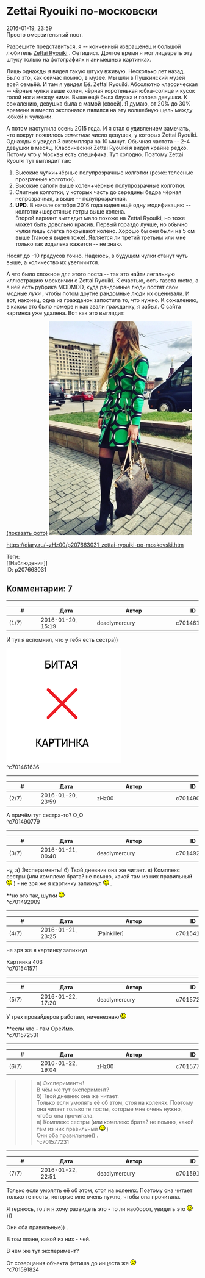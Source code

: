 Zettai Ryouiki по-московски
===========================

  
2016-01-19, 23:59  
 Просто омерзительный пост.   
   
 Разрешите представиться, я -- конченный извращенец и большой любитель  [Zettai Ryouiki](http://lurkmore.to/Zettai_Ryouiki)  . Фетишист. Долгое время я мог лицезреть эту штуку только на фотографиях и анимешных картинках.   
   
 Лишь однажды я видел такую штуку вживую. Несколько лет назад. Было это, как сейчас помню, в музее. Мы шли в Пушкинский музей всей семьёй. И там я увидел Её. Zettai Ryouiki. Абсолютно классическая -- чёрные чулки выше колен, чёрная коротенькая юбка-солнце и кусок голой ноги между ними. Выше ещё была блузка и голова девушки. К сожалению, девушка была с мамой (своей). Я думаю, от 20% до 30% времени я вместо экспонатов пялился на эту волшебную щель между юбкой и чулками.   
   
 А потом наступила осень 2015 года. И я стал с удивлением замечать, что вокруг появилось  *заметное*  число девушек, у которых Zettai Ryouiki. Однажды я увидел 3 экземпляра за 10 минут. Обычная частота -- 2-4 девушки в месяц. Классический Zettai Ryouiki я видел крайне редко. Потому что у Москвы есть специфика. Тут холодно. Поэтому Zettai Ryouiki тут выглядит так:   
 1. Высокие чулки+чёрные полупрозрачные колготки (реже: телесные прозрачные колготки).   
 2. Высокие сапоги выше колен+чёрные полупрозрачные колготки.   
 3. Слитные колготки, у которых часть до середины бедра чёрная непрозрачная, а выше -- полупрозрачная.   
 4.  **UPD.**  В начале октября 2016 года видел ещё одну модификацию -- колготки+шерстяные гетры выше колена.   
 Второй вариант выглядит мало похоже на Zettai Ryouiki, но тоже может быть довольно красив. Первый гораздо лучше, но обычно чулки лишь слегка покрывают колено. Хорошо бы они были на 5 см выше (такое я видел тоже). Является ли третий третьим или мне только так издалека кажется -- не знаю.   
   
 Носят до -10 градусов точно. Надеюсь, в будущем чулки станут чуть выше, а количество их увеличится.   
   
 А что было сложное для этого поста -- так это найти легальную иллюстрацию москвички с Zettai Ryouiki. К счастью, есть газета metro, а в ней есть рубрика MODMOD, куда рандомные люди постят свои модные  *луки*  , чтобы потом другие рандомные люди их оценивали. И вот, наконец, одна из гражданок запостила то, что нужно. К сожалению, в каком это было номере и как звали гражданку, я забыл. С сайта картинка уже удалена. Вот как это выглядит:   
   
  [(показать фото)](https://zHz00.diary.ru/p207663031.htm?index=1#linkmore207663031m1)     ![](pics/fLnTtnF.jpg)      
  
<https://diary.ru/~zHz00/p207663031_zettai-ryouiki-po-moskovski.htm>  
  
Теги:  
[[Наблюдения]]  
ID: p207663031  


Комментарии: 7
--------------

  


---



|         #         |              Дата              |                     Автор                     |           ID           |
| --- | --- | --- | --- |
| (1/7) | 2016-01-20, 15:19 | deadlymercury | c701461636 |

  
 И тут я вспомнил, что у тебя есть сестра))   
   
 ![](pics/1433537750388.jpg)   
 ^c701461636

---



|         #         |              Дата              |                     Автор                     |           ID           |
| --- | --- | --- | --- |
| (2/7) | 2016-01-20, 23:59 | zHz00 | c701490779 |

  
 А причём тут сестра-то? О\_О   
 ^c701490779

---



|         #         |              Дата              |                     Автор                     |           ID           |
| --- | --- | --- | --- |
| (3/7) | 2016-01-21, 00:40 | deadlymercury | c701492909 |

  
 ну, а) Эксперименты! б) Твой дневник она же читает. в) Комплекс сестры (или комплекс брата? не помню, какой там из них правильный ![:)](pics/3.gif) ) - не зря же я картинку запихнул ![:)](pics/3.gif) .   
   
 \*\*но это так, шутки ![:)](pics/3.gif)   
 ^c701492909

---



|         #         |              Дата              |                     Автор                     |           ID           |
| --- | --- | --- | --- |
| (4/7) | 2016-01-21, 23:25 | [Painkiller] | c701541571 |

  
  не зря же я картинку запихнул    
   
 Картинка 403   
 ^c701541571

---



|         #         |              Дата              |                     Автор                     |           ID           |
| --- | --- | --- | --- |
| (5/7) | 2016-01-22, 17:20 | deadlymercury | c701572531 |

  
 У трех провайдеров работает, ниченезнаю ![:)](pics/3.gif)   
   
 \*\*если что - там ОреИмо.   
 ^c701572531

---



|         #         |              Дата              |                     Автор                     |           ID           |
| --- | --- | --- | --- |
| (6/7) | 2016-01-22, 19:04 | zHz00 | c701577231 |

  
 >>а) Эксперименты!   
 В чём же тут эксперимент?   
 >>б) Твой дневник она же читает.   
 Только если умолять её об этом, стоя на коленях. Поэтому она читает только те посты, которые мне очень нужно, чтобы она прочитала.   
 >>в) Комплекс сестры (или комплекс брата? не помню, какой там из них правильный ![:)](pics/3.gif) )   
 Они оба правильные)) .   
 ^c701577231

---



|         #         |              Дата              |                     Автор                     |           ID           |
| --- | --- | --- | --- |
| (7/7) | 2016-01-22, 22:51 | deadlymercury | c701591824 |

  
  Только если умолять её об этом, стоя на коленях. Поэтому она читает только те посты, которые мне очень нужно, чтобы она прочитала.   
    
 Я теряюсь, то ли я хочу развидеть это - то ли наоборот, увидеть это ![:)](pics/3.gif) )))   
   
  Они оба правильные)) .   
    
 В том плане, какой из них - чей.   
   
  В чём же тут эксперимент?   
    
 От созерцания объекта фетиша до инцеста же ![:)](pics/3.gif)   
 ^c701591824